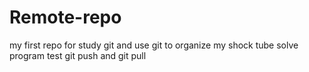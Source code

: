 # Remote-repo
my first repo for study git and use git to organize my shock tube solve program
test git push and git pull
